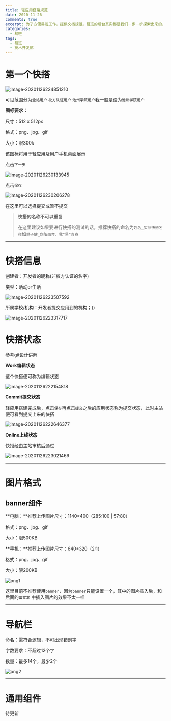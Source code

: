 ```yaml
---
title: 轻应用搭建规范
date: 2020-11-26
comments: true
excerpt: 为了方便易班工作，提供文档规范。易班的后台其实都是我们一步一步探索出来的，不可能每一个功能，每一个操作都全部了解，甚至有些理解还是错误的，还有待继续探索，虽然本地的文档可以上传到对应的QQ群，但文档会不断完善...所以现在采用这种形式，便于提供技术支持.
categories:
  - 易班
tags:
  - 易班
  - 技术开发部
---
```


# 第一个快搭

![image-20201126224851210](D:\笔记\[易班]轻应用搭建规范\[易班]轻应用搭建规范\image-20201126224851210.png)

可见范围分为`全站用户` `校方认证用户` `池州学院用户`我一般是设为`池州学院用户`

**图标要求：**

尺寸：512 x 512px

格式：png、jpg、gif

大小：限300k

该图标将用于轻应用及用户手机桌面展示

点击`下一步`

![image-20201126230133945](C:\Users\单子健\AppData\Roaming\Typora\typora-user-images\image-20201126230133945.png)

点击`保存`

![image-20201126230206278](C:\Users\单子健\AppData\Roaming\Typora\typora-user-images\image-20201126230206278.png)

在这里可以选择提交或暂不提交

>**快搭的名称不可以重复**
>
>在这里建议如果要进行快搭的测试的话，推荐快搭的命名为`姓名_实际快搭名称`如`单子健_向阳而奔，我"易"青春`

---

# 快搭信息

创建者：开发者的昵称(非校方认证的名字)

类型：活动or生活

![image-20201126223507592](D:\笔记\[易班]轻应用搭建规范\[易班]轻应用搭建规范\image-20201126223507592.png)

所属学校/机构：开发者提交应用到的机构；()

![image-20201126223317717](D:\笔记\[易班]轻应用搭建规范\[易班]轻应用搭建规范\image-20201126223317717.png)

# 快搭状态

参考git设计讲解

**Work编辑状态**

这个快搭便可称为编辑状态

![image-20201126222154818](D:\笔记\[易班]轻应用搭建规范\[易班]轻应用搭建规范\image-20201126222154818.png)

**Commit提交状态**

轻应用搭建完成后，点击`保存`再点击`提交`之后的应用状态称为提交状态，此时主站便可看到提交上来的快搭

![image-20201126222646377](D:\笔记\[易班]轻应用搭建规范\[易班]轻应用搭建规范\image-20201126222646377.png)

**Online上线状态**

快搭经由主站审核后通过

![image-20201126223021466](D:\笔记\[易班]轻应用搭建规范\[易班]轻应用搭建规范\image-20201126223021466.png)



---

# 图片格式

## banner组件

**电脑：**推荐上传图片尺寸：1140*400（285:100 | 57:80）

格式：png、jpg、gif

大小：限500KB

**手机：**推荐上传图片尺寸：640*320（2:1）

格式：png、jpg、gif

大小：限200KB

![png1](http://cdn.gvssimux.com/yiban232.png)

这里目前不推荐使用`banner`，因为`banner`只能设置一个，其中的图片插入后，和后面的`富文本`  中插入图片的效果不太一样

---

# 导航栏

命名：需符合逻辑，不可出现错别字

字数要求：不超过12个字

数量：最多14个，最少2个

![png2](http://cdn.gvssimux.com/yiban110.png)

---

# 通用组件

待更新

